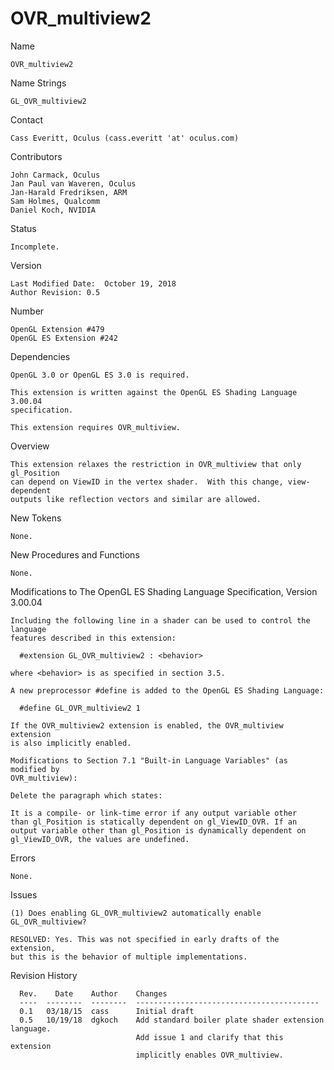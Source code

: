 # OVR_multiview2

Name

    OVR_multiview2

Name Strings

    GL_OVR_multiview2

Contact

    Cass Everitt, Oculus (cass.everitt 'at' oculus.com)

Contributors

    John Carmack, Oculus
    Jan Paul van Waveren, Oculus
    Jan-Harald Fredriksen, ARM
    Sam Holmes, Qualcomm
    Daniel Koch, NVIDIA

Status

    Incomplete.

Version

    Last Modified Date:  October 19, 2018
    Author Revision: 0.5

Number

    OpenGL Extension #479
    OpenGL ES Extension #242

Dependencies

    OpenGL 3.0 or OpenGL ES 3.0 is required.

    This extension is written against the OpenGL ES Shading Language 3.00.04
    specification.

    This extension requires OVR_multiview.

Overview

 
	This extension relaxes the restriction in OVR_multiview that only gl_Position
	can depend on ViewID in the vertex shader.  With this change, view-dependent
	outputs like reflection vectors and similar are allowed.

New Tokens

    None.

New Procedures and Functions

    None.

Modifications to The OpenGL ES Shading Language Specification, Version 3.00.04

	Including the following line in a shader can be used to control the language
	features described in this extension:

      #extension GL_OVR_multiview2 : <behavior>

    where <behavior> is as specified in section 3.5.

    A new preprocessor #define is added to the OpenGL ES Shading Language:

      #define GL_OVR_multiview2 1

    If the OVR_multiview2 extension is enabled, the OVR_multiview extension
    is also implicitly enabled.

    Modifications to Section 7.1 "Built-in Language Variables" (as modified by
    OVR_multiview):

    Delete the paragraph which states:

    It is a compile- or link-time error if any output variable other
    than gl_Position is statically dependent on gl_ViewID_OVR. If an
    output variable other than gl_Position is dynamically dependent on
    gl_ViewID_OVR, the values are undefined.

Errors

    None.

Issues

    (1) Does enabling GL_OVR_multiview2 automatically enable GL_OVR_multiview?

    RESOLVED: Yes. This was not specified in early drafts of the extension,
    but this is the behavior of multiple implementations.

Revision History

      Rev.    Date    Author    Changes
      ----  --------  --------  -----------------------------------------
      0.1   03/18/15  cass      Initial draft
      0.5   10/19/18  dgkoch    Add standard boiler plate shader extension language.
                                Add issue 1 and clarify that this extension
                                implicitly enables OVR_multiview.

